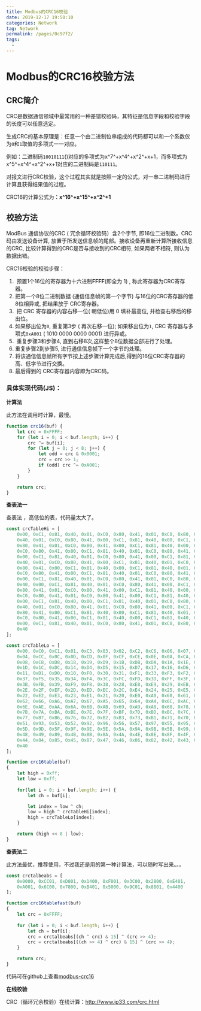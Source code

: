 ```yaml
---
title: Modbus的CRC16校验
date: 2019-12-17 19:50:10
categories: Network
tag: Network
permalink: /pages/0c97f2/
tags: 
  - 
---
```


# Modbus的CRC16校验方法

## CRC简介

CRC是数据通信领域中最常用的一种差错校验码，其特征是信息字段和校验字段的长度可以任意选定。

生成CRC的基本原理是：任意一个由二进制位串组成的代码都可以和一个系数仅为`0`和`1`取值的多项式一一对应。

<!--more-->

例如：二进制码`10010111`()对应的多项式为x^7^+x^4^+x^2^+x+1，而多项式为x^5^+x^4^+x^2^+x+1对应的二进制码是`110111`。

对报文进行CRC校验，这个过程其实就是按照一定的公式，对一串二进制码进行计算且获得结果值的过程。

CRC16的计算公式为：**x^16^+x^15^+x^2^+1**  

## 校验方法

ModBus 通信协议的CRC ( 冗余循环校验码）含2个字节, 即16位二进制数。CRC码由发送设备计算, 放置于所发送信息帧的尾部。接收设备再重新计算所接收信息的CRC, 比较计算得到的CRC是否与接收到的CRC相符, 如果两者不相符, 则认为数据出错。

CRC16校验的校验步骤：

1.  预置1个16位的寄存器为十六进制**FFFF**(即全为 1) , 称此寄存器为CRC寄存器。
2. 把第一个8位二进制数据 (通信信息帧的第一个字节) 与16位的CRC寄存器的低8位相异或, 把结果放于 CRC寄存器。
3.  把 CRC 寄存器的内容右移一位( 朝低位)用 0 填补最高位, 并检查右移后的移出位。
4. 如果移出位为`0`, 重复第3步 ( 再次右移一位); 如果移出位为`1`, CRC 寄存器与多项式`0xA001` ( 1010 0000 0000 0001) 进行异或。
5.  重复步骤3和步骤4, 直到右移8次,这样整个8位数据全部进行了处理。
6. 重复步骤2到步骤5, 进行通信信息帧下一个字节的处理。
7. 将该通信信息帧所有字节按上述步骤计算完成后,得到的16位CRC寄存器的高、低字节进行交换。
8. 最后得到的 CRC寄存器内容即为CRC码。

### 具体实现代码(JS)：

**计算法**

此方法在调用时计算，最慢。

```javascript
function crc16(buf) {
    let crc = 0xFFFF;
    for (let i = 0; i < buf.length; i++) {
        crc ^= buf[i];
        for (let j = 0; j < 8; j++) {
            let odd = crc & 0x0001;
            crc = crc >> 1;
            if (odd) crc ^= 0xA001;
        }
    }

    return crc;  
}
```

**查表法一**

查表法 ，高低位的表，代码量太大了。

```javascript
const crcTableHi = [
    0x00, 0xC1, 0x81, 0x40, 0x01, 0xC0, 0x80, 0x41, 0x01, 0xC0, 0x80, 0x41, 0x00, 0xC1, 0x81,
    0x40, 0x01, 0xC0, 0x80, 0x41, 0x00, 0xC1, 0x81, 0x40, 0x00, 0xC1, 0x81, 0x40, 0x01, 0xC0,
    0x80, 0x41, 0x01, 0xC0, 0x80, 0x41, 0x00, 0xC1, 0x81, 0x40, 0x00, 0xC1, 0x81, 0x40, 0x01,
    0xC0, 0x80, 0x41, 0x00, 0xC1, 0x81, 0x40, 0x01, 0xC0, 0x80, 0x41, 0x01, 0xC0, 0x80, 0x41,
    0x00, 0xC1, 0x81, 0x40, 0x01, 0xC0, 0x80, 0x41, 0x00, 0xC1, 0x81, 0x40, 0x00, 0xC1, 0x81,
    0x40, 0x01, 0xC0, 0x80, 0x41, 0x00, 0xC1, 0x81, 0x40, 0x01, 0xC0, 0x80, 0x41, 0x01, 0xC0,
    0x80, 0x41, 0x00, 0xC1, 0x81, 0x40, 0x00, 0xC1, 0x81, 0x40, 0x01, 0xC0, 0x80, 0x41, 0x01,
    0xC0, 0x80, 0x41, 0x00, 0xC1, 0x81, 0x40, 0x01, 0xC0, 0x80, 0x41, 0x00, 0xC1, 0x81, 0x40,
    0x00, 0xC1, 0x81, 0x40, 0x01, 0xC0, 0x80, 0x41, 0x01, 0xC0, 0x80, 0x41, 0x00, 0xC1, 0x81,
    0x40, 0x00, 0xC1, 0x81, 0x40, 0x01, 0xC0, 0x80, 0x41, 0x00, 0xC1, 0x81, 0x40, 0x01, 0xC0,
    0x80, 0x41, 0x01, 0xC0, 0x80, 0x41, 0x00, 0xC1, 0x81, 0x40, 0x00, 0xC1, 0x81, 0x40, 0x01,
    0xC0, 0x80, 0x41, 0x01, 0xC0, 0x80, 0x41, 0x00, 0xC1, 0x81, 0x40, 0x01, 0xC0, 0x80, 0x41,
    0x00, 0xC1, 0x81, 0x40, 0x00, 0xC1, 0x81, 0x40, 0x01, 0xC0, 0x80, 0x41, 0x00, 0xC1, 0x81,
    0x40, 0x01, 0xC0, 0x80, 0x41, 0x01, 0xC0, 0x80, 0x41, 0x00, 0xC1, 0x81, 0x40, 0x01, 0xC0,
    0x80, 0x41, 0x00, 0xC1, 0x81, 0x40, 0x00, 0xC1, 0x81, 0x40, 0x01, 0xC0, 0x80, 0x41, 0x01,
    0xC0, 0x80, 0x41, 0x00, 0xC1, 0x81, 0x40, 0x00, 0xC1, 0x81, 0x40, 0x01, 0xC0, 0x80, 0x41,
    0x00, 0xC1, 0x81, 0x40, 0x01, 0xC0, 0x80, 0x41, 0x01, 0xC0, 0x80, 0x41, 0x00, 0xC1, 0x81,
    0x40
];

const crcTableLo = [
    0x00, 0xC0, 0xC1, 0x01, 0xC3, 0x03, 0x02, 0xC2, 0xC6, 0x06, 0x07, 0xC7, 0x05, 0xC5, 0xC4,
    0x04, 0xCC, 0x0C, 0x0D, 0xCD, 0x0F, 0xCF, 0xCE, 0x0E, 0x0A, 0xCA, 0xCB, 0x0B, 0xC9, 0x09,
    0x08, 0xC8, 0xD8, 0x18, 0x19, 0xD9, 0x1B, 0xDB, 0xDA, 0x1A, 0x1E, 0xDE, 0xDF, 0x1F, 0xDD,
    0x1D, 0x1C, 0xDC, 0x14, 0xD4, 0xD5, 0x15, 0xD7, 0x17, 0x16, 0xD6, 0xD2, 0x12, 0x13, 0xD3,
    0x11, 0xD1, 0xD0, 0x10, 0xF0, 0x30, 0x31, 0xF1, 0x33, 0xF3, 0xF2, 0x32, 0x36, 0xF6, 0xF7,
    0x37, 0xF5, 0x35, 0x34, 0xF4, 0x3C, 0xFC, 0xFD, 0x3D, 0xFF, 0x3F, 0x3E, 0xFE, 0xFA, 0x3A,
    0x3B, 0xFB, 0x39, 0xF9, 0xF8, 0x38, 0x28, 0xE8, 0xE9, 0x29, 0xEB, 0x2B, 0x2A, 0xEA, 0xEE,
    0x2E, 0x2F, 0xEF, 0x2D, 0xED, 0xEC, 0x2C, 0xE4, 0x24, 0x25, 0xE5, 0x27, 0xE7, 0xE6, 0x26,
    0x22, 0xE2, 0xE3, 0x23, 0xE1, 0x21, 0x20, 0xE0, 0xA0, 0x60, 0x61, 0xA1, 0x63, 0xA3, 0xA2,
    0x62, 0x66, 0xA6, 0xA7, 0x67, 0xA5, 0x65, 0x64, 0xA4, 0x6C, 0xAC, 0xAD, 0x6D, 0xAF, 0x6F,
    0x6E, 0xAE, 0xAA, 0x6A, 0x6B, 0xAB, 0x69, 0xA9, 0xA8, 0x68, 0x78, 0xB8, 0xB9, 0x79, 0xBB,
    0x7B, 0x7A, 0xBA, 0xBE, 0x7E, 0x7F, 0xBF, 0x7D, 0xBD, 0xBC, 0x7C, 0xB4, 0x74, 0x75, 0xB5,
    0x77, 0xB7, 0xB6, 0x76, 0x72, 0xB2, 0xB3, 0x73, 0xB1, 0x71, 0x70, 0xB0, 0x50, 0x90, 0x91,
    0x51, 0x93, 0x53, 0x52, 0x92, 0x96, 0x56, 0x57, 0x97, 0x55, 0x95, 0x94, 0x54, 0x9C, 0x5C,
    0x5D, 0x9D, 0x5F, 0x9F, 0x9E, 0x5E, 0x5A, 0x9A, 0x9B, 0x5B, 0x99, 0x59, 0x58, 0x98, 0x88,
    0x48, 0x49, 0x89, 0x4B, 0x8B, 0x8A, 0x4A, 0x4E, 0x8E, 0x8F, 0x4F, 0x8D, 0x4D, 0x4C, 0x8C,
    0x44, 0x84, 0x85, 0x45, 0x87, 0x47, 0x46, 0x86, 0x82, 0x42, 0x43, 0x83, 0x41, 0x81, 0x80,
    0x40
];

function crc16table(buf)
{
    let high = 0xff;
    let low = 0xff;
    
    for(let i = 0; i < buf.length; i++) {
        let ch = buf[i];

        let index = low ^ ch;
        low = high ^ crcTableHi[index];
        high = crcTableLo[index];
    }

    return (high << 8 | low);
}
```

**查表法二**

此方法最优，推荐使用，不过我还是用的第一种计算法，可以随时写出来。。。

```javascript
const crctalbeabs = [
    0x0000, 0xCC01, 0xD801, 0x1400, 0xF001, 0x3C00, 0x2800, 0xE401,
    0xA001, 0x6C00, 0x7800, 0xB401, 0x5000, 0x9C01, 0x8801, 0x4400
];

function crc16tablefast(buf)
{
    let crc = 0xFFFF;
  
    for (let i = 0; i < buf.length; i++) {
        let ch = buf[i];
        crc = crctalbeabs[(ch ^ crc) & 15] ^ (crc >> 4);
        crc = crctalbeabs[((ch >> 4) ^ crc) & 15] ^ (crc >> 4);
    }

    return crc;
}
```

代码可在github上查看[modbus-crc16](<https://github.com/ccbeango/modbus-crc16>)

**在线校验**

CRC（循环冗余校验）在线计算：<http://www.ip33.com/crc.html>

